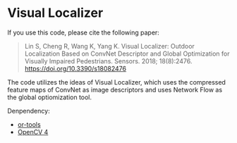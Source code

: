 # Visual Localizer

If you use this code, please cite the following paper:
>Lin S, Cheng R, Wang K, Yang K. Visual Localizer: Outdoor Localization Based on ConvNet Descriptor and Global Optimization for Visually Impaired Pedestrians. Sensors. 2018; 18(8):2476. https://doi.org/10.3390/s18082476

The code utilizes the ideas of Visual Localizer, which uses the compressed feature maps of ConvNet as image descriptors and uses Network Flow as the global optiomization tool.

Denpendency: 
+ [or-tools](https://github.com/google/or-tools)
+ [OpenCV 4](https://github.com/opencv/opencv)



